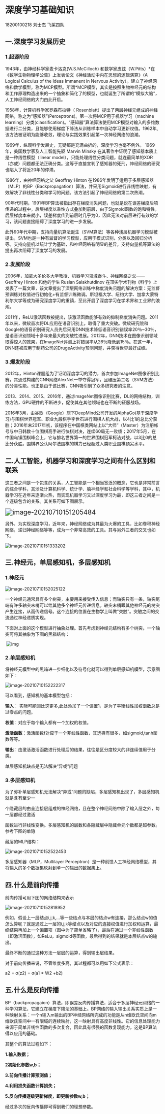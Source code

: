 # 深度学习基础知识

18200100218   刘士杰  飞桨四队

## 一.深度学习发展历史

### 1.起源阶段

1943年，由神经科学家麦卡洛克(W.S.McCilloch) 和数学家皮兹（W.Pitts）\*在《数学生物物理学公告》上发表论文《神经活动中内在思想的逻辑演算》（A Logical Calculus of the Ideas Immanent in Nervous Activity）。建立了神经网络和数学模型，称为MCP模型。所谓\*MCP模型，其实是按照生物神经元的结构和工作原理构造出来的一个抽象和简化了的模型，也就诞生了所谓的“模拟大脑”，人工神经网络的大门由此开启。

1958年，计算机科学家罗森布拉特（ Rosenblatt）提出了两层神经元组成的神经网络，称之为“感知器”(Perceptrons)。第一次将MCP用于机器学习（machine learning）分类(classification)。“感知器”算法算法使用MCP模型对输入的多维数据进行二分类，且能够使用梯度下降法从训练样本中自动学习更新权值。1962年,该方法被证明为能够收敛，理论与实践效果引起第一次神经网络的浪潮。

1969年，纵观科学发展史，无疑都是充满曲折的，深度学习也毫不例外。 1969年，美国数学家及人工智能先驱 Marvin Minsky 在其著作中证明了感知器本质上是一种线性模型（linear model），只能处理线性分类问题，就连最简单的XOR（亦或）问题都无法正确分类。这等于直接宣判了感知器的死刑，神经网络的研究也陷入了将近20年的停滞。

1986年，由神经网络之父 Geoffrey Hinton 在1986年发明了适用于多层感知器（MLP）的BP（Backpropagation）算法，并采用Sigmoid进行非线性映射，有效解决了非线性分类和学习的问题。该方法引起了神经网络的第二次热潮。

90年代时期，1991年BP算法被指出存在梯度消失问题，也就是说在误差梯度后项传递的过程中，后层梯度以乘性方式叠加到前层，由于Sigmoid函数的饱和特性，后层梯度本来就小，误差梯度传到前层时几乎为0，因此无法对前层进行有效的学习，该问题直接阻碍了深度学习的进一步发展。

此外90年代中期，支持向量机算法诞生（SVM算法）等各种浅层机器学习模型被提出，SVM也是一种有监督的学习模型，应用于模式识别，分类以及回归分析等。支持向量机以统计学为基础，和神经网络有明显的差异，支持向量机等算法的提出再次阻碍了深度学习的发展。

### 2.发展阶段

2006年，加拿大多伦多大学教授、机器学习领域泰斗、神经网络之父—— Geoffrey Hinton 和他的学生 Ruslan Salakhutdinov 在顶尖学术刊物《科学》上发表了一篇文章，该文章提出了深层网络训练中梯度消失问题的解决方案：无监督预训练对权值进行初始化+有监督训练微调。斯坦福大学、纽约大学、加拿大蒙特利尔大学等成为研究深度学习的重镇，至此开启了深度学习在学术界和工业界的浪潮。

2011年，ReLU激活函数被提出，该激活函数能够有效的抑制梯度消失问题。2011年以来，微软首次将DL应用在语音识别上，取得了重大突破。微软研究院和Google的语音识别研究人员先后采用DNN技术降低语音识别错误率20％~30％，是语音识别领域十多年来最大的突破性进展。2012年，DNN技术在图像识别领域取得惊人的效果，在ImageNet评测上将错误率从26％降低到15％。在这一年，DNN还被应用于制药公司的DrugeActivity预测问题，并获得世界最好成绩。

### 3.爆发阶段

2012年，Hinton课题组为了证明深度学习的潜力，首次参加ImageNet图像识别比赛，其通过构建的CNN网络AlexNet一举夺得冠军，且碾压第二名（SVM方法）的分类性能。也正是由于该比赛，CNN吸引到了众多研究者的注意。

2013、2014、2015、2016年，通过ImageNet图像识别比赛，DL的网络结构，训练方法，GPU硬件的不断进步，促使其在其他领域也在不断的征服战场。

2016年3月，由谷歌（Google）旗下DeepMind公司开发的AlphaGo(基于深度学习)与围棋世界冠军、职业九段棋手李世石进行围棋人机大战，以4比1的总比分获胜；2016年末2017年初，该程序在中国棋类网站上以“大师”（Master）为注册帐号与中日韩数十位围棋高手进行快棋对决，连续60局无一败绩；2017年5月，在中国乌镇围棋峰会上，它与排名世界第一的世界围棋冠军柯洁对战，以3比0的总比分获胜。围棋界公认阿尔法围棋的棋力已经超过人类职业围棋顶尖水平。





## 二.人工智能，机器学习和深度学习之间有什么区别和联系

这三者之间是一个包含的关系，人工智能是一个相当宽泛的概念，它也是非常前言的综合学科，其涉及计算机科学、统计学、脑神经学和社会科学等学科，其中，机器学习在近年来逐渐火热，而实现机器学习又以深度学习为最，即这三者之间是一个逐级包含的关系。其关系可如下图展示。

<img src="C:\Users\刘士杰\AppData\Roaming\Typora\typora-user-images\image-20210710151205484.png" alt="image-20210710151205484" style="zoom:150%;" />

另外，为实现深度学习，近年来，神经网络成为其最为火爆的工具，比如卷积神经网络，递归神经网络等等，成为一个非常高效的工具。其与另外三者的交叉也如下。

![image-20210710151333202](C:\Users\刘士杰\AppData\Roaming\Typora\typora-user-images\image-20210710151333202.png)







## 三.神经元，单层感知机，多层感知机

### 1.神经元

![image-20210710152025122](C:\Users\刘士杰\AppData\Roaming\Typora\typora-user-images\image-20210710152025122.png)

一个神经元通常具有多个树突，主要用来接受传入信息；而轴突只有一条，轴突尾端有许多轴突末梢可以给其他多个神经元传递信息。轴突末梢跟其他神经元的树突产生连接，从而传递信号。这个连接的位置在生物学上叫做“突触”。突触之间的交流通过神经递质实现。

下面对上面的这个模型进行抽象处理。首先考虑到神经元结构有多个树突，一个轴突可将其抽象为下图的黑箱结构：

​      ![img](file:///C:\Users\刘士杰\AppData\Local\Temp\ksohtml2368\wps1.jpg)

### 2.单层感知机

将神经元模型中的黑箱进一步细化以及符号化就可以得到单层感知机模型，示意图如下：

![image-20210710152222317](C:\Users\刘士杰\AppData\Roaming\Typora\typora-user-images\image-20210710152222317.png)

可以看到，感知机的基本模型包括：

**输入**： 实际可能回比这更多,此处添加了一个偏置1，是为了平衡线性加权函数总是过零点的问题。

**权值**：对应于每个输入都有一个加权的权值。

**激活函数**：激活函数f对应于一个非线性函数，其选择有很多，如sigmoid,tanh函数等等。

**输出**：由激活激活函数进行处理后的结果，往往是区分度较大的非连续值用于分类。

单层感知机缺点是无法解决“异或”问题

### 3.多层感知机

为了弥补单层感知机无法解决“异或”问题的缺陷，多层感知机出现了，多层感知机就是含有至少一

个隐藏层的由全连接层组成的神经网络，且在整个神经网络中除了输入层之外，每一层都经过激活

函数进行非线性变换。多层感知机的层数和各隐藏层中隐藏单元个数都是超参数。参考下图的单隐

藏层的MLP结构：

![image-20210710152522453](C:\Users\刘士杰\AppData\Roaming\Typora\typora-user-images\image-20210710152522453.png)

多层感知器（MLP，Multilayer Perceptron）是一种前馈人工神经网络模型，其将输入的多个数据集映射到单一的输出的数据集上。







## 四.什么是前向传播

前向传播可用下图的网络结构来表示

![image-20210710152818952](C:\Users\刘士杰\AppData\Roaming\Typora\typora-user-images\image-20210710152818952.png)

例如，假设上一层结点i,j,k,…等一些结点与本层的结点w有连接，那么结点w的值怎么算呢？就是通过上一层的i,j,k等结点以及对应的连接权值进行加权和运算，最终结果再加上一个偏置项（图中为了简单省略了），最后在通过一个非线性函数（即激活函数），如ReLu，sigmoid等函数，最后得到的结果就是本层结点w的输出。

最终不断的通过这种方法一层层的运算，得到输出层结果。

对于前向传播来说，不管维度多高，其过程都可以用如下公式表示：

a2 = σ(z2) = σ(a1 * W2 +b2)







## 五.什么是反向传播

BP（backpropagaion）算法，即误差反向传播算法，适合于多层神经元网络的一种学习算法，它建立在梯度下降法的基础上。BP网络的输入输出关系实质上是一种映射关系：一个n输入m输出的BP神经网络所完成的功能是从n维欧氏空间向m维欧氏空间中一有限域的连续映射，这一映射具有高度非线性。它的信息处理能力来源于简单非线性函数的多次复合，因此具有很强的函数复现能力。这是BP算法得以应用的基础。

其整个的算法过程如下：

**1.输入数据；**

**2初始化参数w,b；**

**3.前向传播计算预测值；**

**4.利用损失函数计算损失；**

**5.反向传播逐级更新梯度，即更新参数w,b；**

经过多次的反向传播即可得到我们的理想参数。



